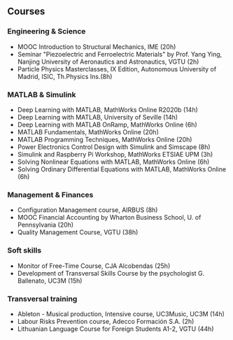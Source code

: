 ## Courses

### Engineering & Science

* MOOC Introduction to Structural Mechanics, IME (20h)
* Seminar "Piezoelectric and Ferroelectric Materials" by Prof. Yang Ying, Nanjing University of Aeronautics and Astronautics, VGTU (2h)
* Particle Physics Masterclasses, IX Edition, Autonomous University of Madrid, ISIC, Th.Physics Ins.(8h)

### MATLAB & Simulink

* Deep Learning with MATLAB, MathWorks Online R2020b (14h)
* Deep Learning with MATLAB, University of Seville (14h)
* Deep Learning with MATLAB OnRamp, MathWorks Online (6h)
* MATLAB Fundamentals, MathWorks Online (20h)
* MATLAB Programming Techniques, MathWorks Online (20h)
* Power Electronics Control Design with Simulink and Simscape (8h)
* Simulink and Raspberry Pi Workshop, MathWorks ETSIAE UPM (3h)
* Solving Nonlinear Equations with MATLAB, MathWorks Online (6h)
* Solving Ordinary Differential Equations with MATLAB, MathWorks Online (6h)


### Management & Finances
* Configuration Management course, AIRBUS (8h)
* MOOC Financial Accounting by Wharton Business School, U. of Pennsylvania (20h)
* Quality Management Course, VGTU (38h)


### Soft skills

* Monitor of Free-Time Course, CJA Alcobendas (25h)
* Development of Transversal Skills Course by the psychologist G. Ballenato, UC3M (15h)

### Transversal training

* Ableton - Musical production, Intensive course, UC3Music, UC3M (14h)
* Labour Risks Prevention course, Adecco Formación S.A. (2h)
* Lithuanian Language Course for Foreign Students A1-2, VGTU (44h)






















